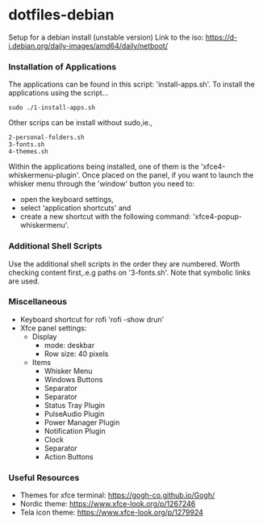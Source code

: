 # dotfiles-debian

Setup for a debian install (unstable version)
Link to the iso: https://d-i.debian.org/daily-images/amd64/daily/netboot/

### Installation of Applications

The applications can be found in this script: 'install-apps.sh'.  To install the applications using the script...

~~~
sudo ./1-install-apps.sh
~~~

Other scrips can be install without sudo,ie.,

~~~
2-personal-folders.sh
3-fonts.sh
4-themes.sh
~~~

Within the applications being installed, one of them is the 'xfce4-whiskermenu-plugin'.  Once placed on the panel, if you want to launch the whisker menu through the 'window' button you need to:
- open the keyboard settings, 
- select 'application shortcuts' and 
- create a new shortcut with the following command: 'xfce4-popup-whiskermenu'.

### Additional Shell Scripts

Use the additional shell scripts in the order they are numbered.  Worth checking content first,.e.g paths on '3-fonts.sh'.  Note that symbolic links are used.

### Miscellaneous
- Keyboard shortcut for rofi 'rofi -show drun'
- Xfce panel settings:
	- Display
		- mode: deskbar
		- Row size: 40 pixels
	- Items
		- Whisker Menu
		- Windows Buttons
		- Separator
		- Separator
		- Status Tray Plugin
		- PulseAudio Plugin
		- Power Manager Plugin
		- Notification Plugin
		- Clock
		- Separator
		- Action Buttons
		
### Useful Resources
- Themes for xfce terminal: https://gogh-co.github.io/Gogh/
- Nordic theme: https://www.xfce-look.org/p/1267246
- Tela icon theme: https://www.xfce-look.org/p/1279924
